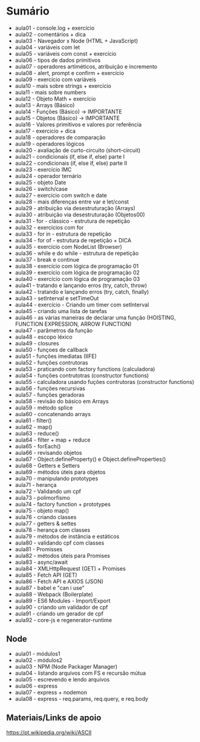 # Sumário
- aula01 - console.log + exercício
- aula02 - comentários + dica
- aula03 - Navegador x Node (HTML + JavaScript)
- aula04 - variáveis com let
- aula05 - variáveis com const + exercício
- aula06 - tipos de dados primitivos
- aula07 - operadores artiméticos, atribuição e incremento
- aula08 - alert, prompt e confirm + exercício
- aula09 - exercício com variáveis
- aula10 - mais sobre strings + exercício
- aula11 - mais sobre numbers
- aula12 - Objeto Math + exercício
- aula13 - Arrays (Básico)
- aula14 - Funções (Básico) -> IMPORTANTE
- aula15 - Objetos (Básico) -> IMPORTANTE
- aula16 - Valores primitivos e valores por referência
- aula17 - exercicio + dica
- aula18 - operadores de comparação
- aula19 - operadores lógicos
- aula20 - avaliação de curto-circuito (short-circuit)
- aula21 - condicionais (if, else if, else) parte I
- aula22 - condicionais (if, else if, else)  parte II
- aula23 - exercício IMC
- aula24 - operador ternário
- aula25 - objeto Date
- aula26 - switch/case
- aula27 - exercício com switch e date
- aula28 - mais diferenças entre var e let/const
- aula29 - atribuição via desestruturação (Arrays)
- aula30 - atribuição via desestruturação (Objetos00)
- aula31 - for - clássico - estrutura de repetição
- aula32 - exercícios com for
- aula33 - for in - estrutura de repetição
- aula34 - for of - estrutura de repetição + DICA
- aula35 - exercício com NodeList (Browser)
- aula36 - while e do while - estrutura de repetição
- aula37 - break e continue
- aula38 - exercício com lógica de programação 01
- aula39 - exercício com lógica de programação 02
- aula40 - exercício com lógica de programação 03
- aula41 - tratando e lançando erros (try, catch, throw)
- aula42 - tratando e lançando erros (try, catch, finally)
- aula43 - setInterval e setTimeOut
- aula44 - exercício - Criando um timer com setInterval
- aula45 - criando uma lista de tarefas
- aula46 - as várias maneiras de declarar uma função (HOISTING, FUNCTION EXPRESSION, ARROW FUNCTION)
- aula47 - parâmetros da função
- aula48 - escopo léxico
- aula49 - closures
- aula50 - funçoes de callback
- aula51 - funções imediatas (IIFE)
- aula52 - funções contrutoras
- aula53 - praticando com factory functions (calculadora)
- aula54 - funções contrutotras (constructor functions)
- aula55 - calculadora usando fuções contrutoras (constructor functions)
- aula56 - funções recursivas
- aula57 - funções geradoras
- aula58 - revisão do básico em Arrays
- aula59 - método splice
- aula60 - concatenando arrays
- aula61 - filter()
- aula62 - map() 
- aula63 - reduce()
- aula64 - filter + map + reduce
- aula65 - forEach()
- aula66 - revisando objetos
- aula67 - Object.defineProperty() e Object.defineProperties()
- aula68 - Getters e Setters
- aula69 - métodos úteis para objetos
- aula70 - manipulando prototypes
- aula71 - herança
- aula72 - Validando um cpf
- aula73 - polimorfismo
- aula74 - factory function + prototypes
- aula75 - objeto map()
- aula76 - criando classes
- aula77 - getters & settes
- aula78 - herança com classes
- aula79 - métodos de instância e estáticos
- aula80 - validando cpf com classes
- aula81 - Promisses
- aula82 - métodos úteis para Promises
- aula83 - async/await
- aula84 - XMLHttpRequest (GET) + Promises
- aula85 - Fetch API (GET)
- aula86 - Fetch API e AXIOS (JSON)
- aula87 - babel e "can i use"
- aula88 - Webpack (Boilerplate)
- aula89 - ES6 Modules - Import/Export
- aula90 - criando um validador de cpf
- aula91 - criando um gerador de cpf
- aula92 - core-js e regenerator-runtime

## Node
- aula01 - módulos1
- aula02 - módulos2
- aula03 - NPM (Node Packager Manager)
- aula04 - listando arquivos com FS e recursão mútua
- aula05 - escrevendo e lendo arquivos
- aula06 - express
- aula07 - express + nodemon
- aula08 - express - req.params, req.query, e req.body


## Materiais/Links de apoio
https://pt.wikipedia.org/wiki/ASCII